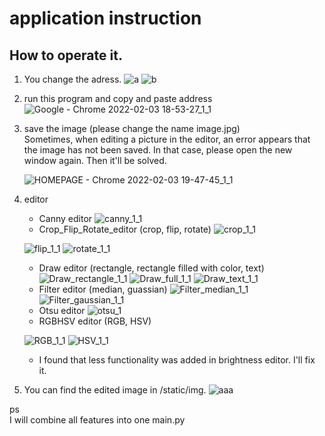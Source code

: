 # application instruction
## How to operate it.
1. You change the adress.
   ![a](https://user-images.githubusercontent.com/67797025/152318989-db0bf365-5d74-433d-95d9-816bf91d17a4.JPG)
   ![b](https://user-images.githubusercontent.com/67797025/152319134-33661ea5-44be-40a9-9d95-ebaf8aefdfc4.JPG)
2. run this program and copy and paste address 
![Google - Chrome 2022-02-03 18-53-27_1_1](https://user-images.githubusercontent.com/67797025/152320721-2cc0dcd4-bb25-4969-b5a3-06d8b6f12724.gif)
3. save the image (please change the name image.jpg)   
   Sometimes, when editing a picture in the editor, an error appears that the image has not been saved. In that case, please open the new window again. Then it'll be solved.
   
   ![HOMEPAGE - Chrome 2022-02-03 19-47-45_1_1](https://user-images.githubusercontent.com/67797025/152328695-b87f9a24-6b50-4cdd-8fd7-a7dc8e11a927.gif)


   
4. editor
    - Canny editor
     ![canny_1_1](https://user-images.githubusercontent.com/67797025/152325774-3f96c05d-235e-4d31-a180-a5fa789f4daa.gif)
    - Crop_Flip_Rotate_editor (crop, flip, rotate)
     ![crop_1_1](https://user-images.githubusercontent.com/67797025/152325927-c5c6811d-be15-4606-839d-0b063c534cdf.gif)
     
     ![flip_1_1](https://user-images.githubusercontent.com/67797025/152326067-7c8d28e5-cb04-4c61-8204-624b821324a6.gif)
     ![rotate_1_1](https://user-images.githubusercontent.com/67797025/152326250-b8cab52d-4d22-4ec5-aad6-ee322698485a.gif)
     - Draw editor (rectangle, rectangle filled with color, text)
     ![Draw_rectangle_1_1](https://user-images.githubusercontent.com/67797025/152326718-d49d74bb-9c9f-4752-bbfd-2f37d11e8ff1.gif)
     ![Draw_full_1_1](https://user-images.githubusercontent.com/67797025/152326848-cb832a5a-12dc-4368-b404-4846d13a4a56.gif)
     ![Draw_text_1_1](https://user-images.githubusercontent.com/67797025/152326959-81e536b9-58e5-4cb8-b835-4e1cd849cde8.gif)
     - Filter editor (median, guassian)
    ![Filter_median_1_1](https://user-images.githubusercontent.com/67797025/152327111-61c6dc0a-eff8-4dcd-8b1c-d76c63b2d958.gif) 
    ![Filter_gaussian_1_1](https://user-images.githubusercontent.com/67797025/152327211-cf65feff-8cfb-4a5c-8c61-6da8e0a34142.gif)
    - Otsu editor
    ![otsu_1](https://user-images.githubusercontent.com/67797025/152327328-9e2a0b12-2f35-48cf-a2b1-7b20d6f5157d.gif) 
    - RGBHSV editor (RGB, HSV)
    
    ![RGB_1_1](https://user-images.githubusercontent.com/67797025/152327569-1f75baed-8a4f-45dd-b442-94716cd1bdc4.gif)
    ![HSV_1_1](https://user-images.githubusercontent.com/67797025/152327645-9a153b0d-3ec9-4906-99d8-d40c6796dceb.gif)
    - I found that less functionality was added in brightness editor. I'll fix it.   
   

5. You can find the edited image in /static/img.
   ![aaa](https://user-images.githubusercontent.com/67797025/152329939-5e4f1b8b-e4fb-4d18-9bff-f219b3c05a52.JPG)

ps   
I will combine all features into one main.py
